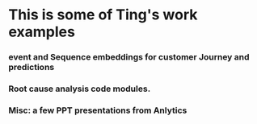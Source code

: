 # This is some of Ting's work examples

### event and Sequence embeddings for customer Journey and predictions

### Root cause analysis code modules. 

### Misc: a few PPT presentations from Anlytics




